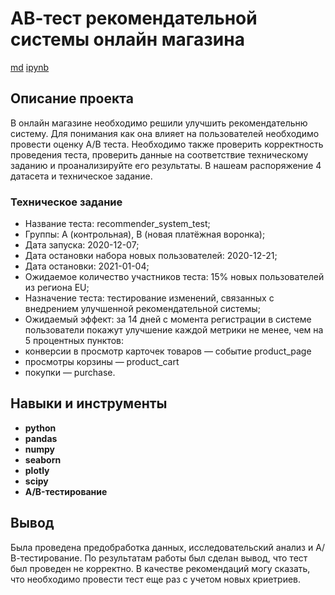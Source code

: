 # АВ-тест рекомендательной системы онлайн магазина

[md](https://github.com/EgorTeresh/Portfolio/blob/main/АВ-тест%20рекомендательной%20системы%20онлайн%20магазина/АВ-тест%20рекомендательной%20системы%20онлайн%20магазина.md)    [ipynb](https://github.com/EgorTeresh/Portfolio/blob/main/АВ-тест%20рекомендательной%20системы%20онлайн%20магазина/АВ-тест%20рекомендательной%20системы%20онлайн%20магазина.ipynb)


## Описание проекта

В онлайн магазине необходимо решили улучшить рекомендательню систему. Для понимания как она влияет на пользователей необходимо провести оценку A/B теста. Необходимо также проверить корректность проведения теста, проверить данные на соответствие техническому заданию и проанализируйте его результаты. В нашеам распоряжение 4 датасета и техническое задание.

### Техническое задание

- Название теста: recommender_system_test;
- Группы: А (контрольная), B (новая платёжная воронка);
- Дата запуска: 2020-12-07;
- Дата остановки набора новых пользователей: 2020-12-21;
- Дата остановки: 2021-01-04;
- Ожидаемое количество участников теста: 15% новых пользователей из региона EU;
- Назначение теста: тестирование изменений, связанных с внедрением улучшенной рекомендательной системы;
- Ожидаемый эффект: за 14 дней с момента регистрации в системе пользователи покажут улучшение каждой метрики не менее, чем на 5 процентных пунктов:
- конверсии в просмотр карточек товаров — событие product_page
- просмотры корзины — product_cart
- покупки — purchase.


## Навыки и инструменты

- **python**
- **pandas**
- **numpy**
- **seaborn**
- **plotly**
- **scipy**
- **A/B-тестирование**


## Вывод

Была проведена предобработка данных, исследовательский анализ и А/В-тестирование. По результатам работы был сделан вывод, что тест был проведен не корректно. В качестве рекомендаций могу сказать, что необходимо провести тест еще раз с учетом новых криетриев.
